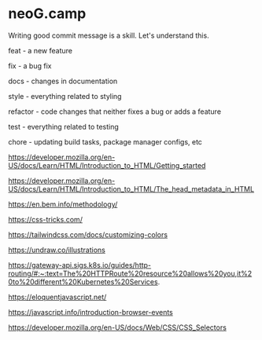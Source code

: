 # neoG.camp
Writing good commit message is a skill. Let's understand this.

feat - a new feature

fix - a bug fix

docs - changes in documentation

style - everything related to styling

refactor - code changes that neither fixes a bug or adds a feature

test - everything related to testing

chore - updating build tasks, package manager configs, etc

https://developer.mozilla.org/en-US/docs/Learn/HTML/Introduction_to_HTML/Getting_started

https://developer.mozilla.org/en-US/docs/Learn/HTML/Introduction_to_HTML/The_head_metadata_in_HTML

https://en.bem.info/methodology/

https://css-tricks.com/

https://tailwindcss.com/docs/customizing-colors

https://undraw.co/illustrations

https://gateway-api.sigs.k8s.io/guides/http-routing/#:~:text=The%20HTTPRoute%20resource%20allows%20you,it%20to%20different%20Kubernetes%20Services.

https://eloquentjavascript.net/

https://javascript.info/introduction-browser-events

https://developer.mozilla.org/en-US/docs/Web/CSS/CSS_Selectors
